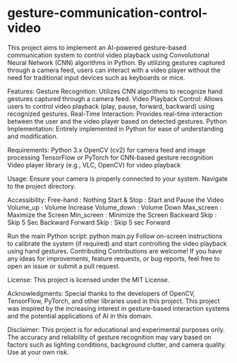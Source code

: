 # gesture-communication-control-video

This project aims to implement an AI-powered gesture-based communication system to control video playback using Convolutional Neural Network (CNN) algorithms in Python. 
By utilizing gestures captured through a camera feed, users can interact with a video player without the need for traditional input devices such as keyboards or mice.


Features:
Gesture Recognition: Utilizes CNN algorithms to recognize hand gestures captured through a camera feed.
Video Playback Control: Allows users to control video playback (play, pause, forward, backward) using recognized gestures.
Real-Time Interaction: Provides real-time interaction between the user and the video player based on detected gestures.
Python Implementation: Entirely implemented in Python for ease of understanding and modification.


Requirements:
Python 3.x
OpenCV (cv2) for camera feed and image processing
TensorFlow or PyTorch for CNN-based gesture recognition
Video player library (e.g., VLC, OpenCV) for video playback

Usage:
Ensure your camera is properly connected to your system.
Navigate to the project directory.

Accessibility:
Free-hand       : Nothing
Start & Stop    : Start and Pause the Video
Volume_up       : Volume Increase
Volume_down     : Volume Down
Max_screen      : Maximize the Screen
Min_screen      : Minimize the Screen
Backward Skip   : Skip 5 Sec Backward
Forward Skip    : Skip 5 sec Forward

Run the main Python script:
python main.py
Follow on-screen instructions to calibrate the system (if required) and start controlling the video playback using hand gestures.
Contributing
Contributions are welcome! If you have any ideas for improvements, feature requests, or bug reports, feel free to open an issue or submit a pull request.

License:
This project is licensed under the MIT License.

Acknowledgments:
Special thanks to the developers of OpenCV, TensorFlow, PyTorch, and other libraries used in this project.
This project was inspired by the increasing interest in gesture-based interaction systems and the potential applications of AI in this domain.

Disclaimer:
This project is for educational and experimental purposes only. The accuracy and reliability of gesture recognition may vary based on factors such as lighting conditions, 
background clutter, and camera quality. Use at your own risk.

